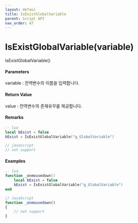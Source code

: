 ```yaml
---
layout: defaul
title: IsExistGlobalVariable
parent: Script API
nav_order: 47
---
```

# IsExistGlobalVariable\(variable\)

IsExistGlobalVariable\(\)

#### Parameters

variable : 전역변수의 이름을 입력합니다.

#### Return Value

value : 전역변수의 존재유무를 제공합니다.

#### Remarks



```lua
-- lua
local bExist = false
bExist = IsExistGlobalVariable("g_GlobalVariable")
```

```js
// javascript
// not support
```

#### 

#### Examples

```lua
-- lua
function _onmousedown()
    local bExist = false
    bExist = IsExistGlobalVariable("g_GlobalVariable")
end
```

```js
// JavaScript
function _onmousedown()
{        
    // not support
}
```



